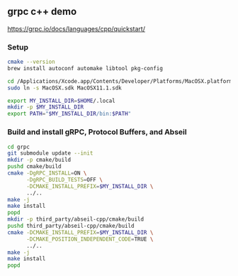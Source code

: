 ## grpc c++ demo

https://grpc.io/docs/languages/cpp/quickstart/

### Setup
```bash
cmake --version
brew install autoconf automake libtool pkg-config

cd /Applications/Xcode.app/Contents/Developer/Platforms/MacOSX.platform/Developer/SDKs
sudo ln -s MacOSX.sdk MacOSX11.1.sdk

export MY_INSTALL_DIR=$HOME/.local
mkdir -p $MY_INSTALL_DIR
export PATH="$MY_INSTALL_DIR/bin:$PATH"
```

### Build and install gRPC, Protocol Buffers, and Abseil 
```bash
cd grpc
git submodule update --init
mkdir -p cmake/build
pushd cmake/build
cmake -DgRPC_INSTALL=ON \
      -DgRPC_BUILD_TESTS=OFF \
      -DCMAKE_INSTALL_PREFIX=$MY_INSTALL_DIR \
      ../..
make -j
make install
popd
mkdir -p third_party/abseil-cpp/cmake/build
pushd third_party/abseil-cpp/cmake/build
cmake -DCMAKE_INSTALL_PREFIX=$MY_INSTALL_DIR \
      -DCMAKE_POSITION_INDEPENDENT_CODE=TRUE \
      ../..      
make -j
make install
popd
```